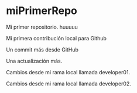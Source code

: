 # miPrimerRepo

Mi primer repositorio. huuuuu

Mi primera contribución local para Github

Un commit más desde GitHub

Una actualización más.

Cambios desde mi rama local llamada developer01.

Cambios desde mi rama local llamada developer02.